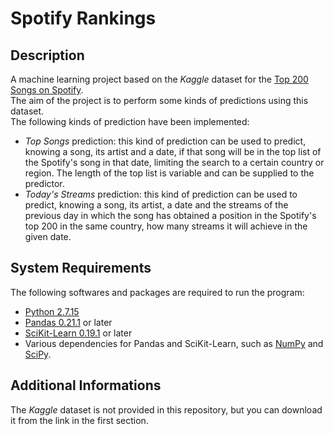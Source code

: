 # Spotify Rankings

## Description
A machine learning project based on the *Kaggle* dataset for the <a href="https://www.kaggle.com/edumucelli/spotifys-worldwide-daily-song-ranking">Top 200 Songs on Spotify</a>.  
The aim of the project is to perform some kinds of predictions using this dataset.  
The following kinds of prediction have been implemented:
* *Top Songs* prediction: this kind of prediction can be used to predict, knowing a song, its artist and a date, if that song will be in the top list of the Spotify's song in that date, limiting the search to a certain country or region. The length of the top list is variable and can be supplied to the predictor.
* *Today's Streams* prediction: this kind of prediction can be used to predict, knowing a song, its artist, a date and the streams of the previous day in which the song has obtained a position in the Spotify's top 200 in the same country, how many streams it will achieve in the given date.

## System Requirements
The following softwares and packages are required to run the program:
* <a href="https://www.python.org/downloads/release/python-2715/">Python 2.7.15</a>
* <a href="https://pypi.org/project/pandas/0.21.1/#files">Pandas 0.21.1</a> or later
* <a href="http://scikit-learn.org/stable/install.html">SciKit-Learn 0.19.1</a> or later
* Various dependencies for Pandas and SciKit-Learn, such as <a href="https://www.scipy.org/scipylib/download.html">NumPy</a> and <a href="https://www.scipy.org/install.html">SciPy</a>.

## Additional Informations
The *Kaggle* dataset is not provided in this repository, but you can download it from the link in the first section.